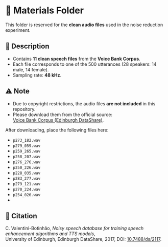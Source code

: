 # 📂 Materials Folder

This folder is reserved for the **clean audio files** used in the noise reduction experiment.  

## 📑 Description
- Contains **11 clean speech files** from the **Voice Bank Corpus**.  
- Each file corresponds to one of the 500 utterances (28 speakers: 14 male, 14 female).  
- Sampling rate: **48 kHz**.  

## ⚠️ Note
- Due to copyright restrictions, the audio files **are not included** in this repository.  
- Please download them from the official source:  
  [Voice Bank Corpus (Edinburgh DataShare)](https://doi.org/10.7488/ds/2117).  

After downloading, place the following files here:  

  - `p273_182.wav`
  - `p279_059.wav`
  - `p259_265.wav`
  - `p258_207.wav`
  - `p276_276.wav`
  - `p250_226.wav`
  - `p228_035.wav`
  - `p283_277.wav`
  - `p279_121.wav`
  - `p270_224.wav`
  - `p254_026.wav`
  - 
## 📖 Citation
C. Valentini-Botinhão, *Noisy speech database for training speech enhancement algorithms and TTS models*,  
University of Edinburgh, Edinburgh DataShare, 2017, DOI: [10.7488/ds/2117](https://doi.org/10.7488/ds/2117).
